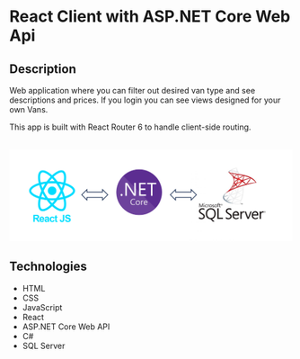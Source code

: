# React Client with ASP.NET Core Web Api

## Description
Web application where you can filter out desired van type and see descriptions and prices.
If you login you can see views designed for your own Vans.

This app is built with React Router 6 to handle client-side routing.

<br/>
<img src="./overview.png" alt="Overview design of this app." width="600px"/>

## Technologies
- HTML
- CSS
- JavaScript
- React
- ASP.NET Core Web API
- C#
- SQL Server

